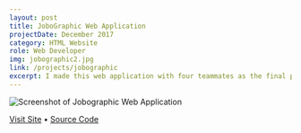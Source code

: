 ```yaml
---
layout: post
title: JoboGraphic Web Application
projectDate: December 2017
category: HTML Website
role: Web Developer
img: jobographic2.jpg
link: /projects/jobographic
excerpt: I made this web application with four teammates as the final project for our Advanced Web Design Technologies course. Use it to discover and get directions to jobs and companies. It uses four APIs, Javascript, jQuery, AJAX, and PHP. My responsibilities included the Google Maps Embed API, the Github Jobs API, styling, and debugging.
---
```


<img src="https://lizlorena.com/img/jobographic2.jpg" class="img-fluid" alt="Screenshot of Jobographic Web Application">

<p class="caption"><a href="http://jobographic.lizlorena.com" target="_blank">Visit Site</a> • <a href="https://github.com/lizberberena/jobographic" target="_blank">Source Code</a></p>
